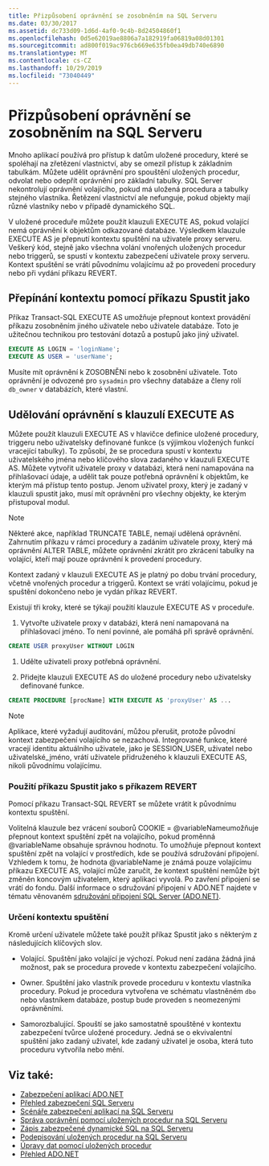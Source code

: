 ```yaml
---
title: Přizpůsobení oprávnění se zosobněním na SQL Serveru
ms.date: 03/30/2017
ms.assetid: dc733d09-1d6d-4af0-9c4b-8d24504860f1
ms.openlocfilehash: 0d5e62019ae8806a7a182919fa06819a08d01301
ms.sourcegitcommit: ad800f019ac976cb669e635fb0ea49db740e6890
ms.translationtype: MT
ms.contentlocale: cs-CZ
ms.lasthandoff: 10/29/2019
ms.locfileid: "73040449"
---
```

# <a name="customizing-permissions-with-impersonation-in-sql-server"></a>Přizpůsobení oprávnění se zosobněním na SQL Serveru
Mnoho aplikací používá pro přístup k datům uložené procedury, které se spoléhají na zřetězení vlastnictví, aby se omezil přístup k základním tabulkám. Můžete udělit oprávnění pro spouštění uložených procedur, odvolat nebo odepřít oprávnění pro základní tabulky. SQL Server nekontrolují oprávnění volajícího, pokud má uložená procedura a tabulky stejného vlastníka. Řetězení vlastnictví ale nefunguje, pokud objekty mají různé vlastníky nebo v případě dynamického SQL.  
  
 V uložené proceduře můžete použít klauzuli EXECUTE AS, pokud volající nemá oprávnění k objektům odkazované databáze. Výsledkem klauzule EXECUTE AS je přepnutí kontextu spuštění na uživatele proxy serveru. Veškerý kód, stejně jako všechna volání vnořených uložených procedur nebo triggerů, se spustí v kontextu zabezpečení uživatele proxy serveru. Kontext spuštění se vrátí původnímu volajícímu až po provedení procedury nebo při vydání příkazu REVERT.  
  
## <a name="context-switching-with-the-execute-as-statement"></a>Přepínání kontextu pomocí příkazu Spustit jako  
 Příkaz Transact-SQL EXECUTE AS umožňuje přepnout kontext provádění příkazu zosobněním jiného uživatele nebo uživatele databáze. Toto je užitečnou technikou pro testování dotazů a postupů jako jiný uživatel.  
  
```sql  
EXECUTE AS LOGIN = 'loginName';  
EXECUTE AS USER = 'userName';  
```  
  
 Musíte mít oprávnění k ZOSOBNĚNí nebo k zosobnění uživatele. Toto oprávnění je odvozené pro `sysadmin` pro všechny databáze a členy rolí `db_owner` v databázích, které vlastní.  
  
## <a name="granting-permissions-with-the-execute-as-clause"></a>Udělování oprávnění s klauzulí EXECUTE AS  
 Můžete použít klauzuli EXECUTE AS v hlavičce definice uložené procedury, triggeru nebo uživatelsky definované funkce (s výjimkou vložených funkcí vracející tabulky). To způsobí, že se procedura spustí v kontextu uživatelského jména nebo klíčového slova zadaného v klauzuli EXECUTE AS. Můžete vytvořit uživatele proxy v databázi, která není namapována na přihlašovací údaje, a udělit tak pouze potřebná oprávnění k objektům, ke kterým má přístup tento postup. Jenom uživatel proxy, který je zadaný v klauzuli spustit jako, musí mít oprávnění pro všechny objekty, ke kterým přistupoval modul.  
  
> [!NOTE]
> Některé akce, například TRUNCATE TABLE, nemají udělená oprávnění. Zahrnutím příkazu v rámci procedury a zadáním uživatele proxy, který má oprávnění ALTER TABLE, můžete oprávnění zkrátit pro zkrácení tabulky na volající, kteří mají pouze oprávnění k provedení procedury.  
  
 Kontext zadaný v klauzuli EXECUTE AS je platný po dobu trvání procedury, včetně vnořených procedur a triggerů. Kontext se vrátí volajícímu, pokud je spuštění dokončeno nebo je vydán příkaz REVERT.  
  
 Existují tři kroky, které se týkají použití klauzule EXECUTE AS v proceduře.  
  
1. Vytvořte uživatele proxy v databázi, která není namapovaná na přihlašovací jméno. To není povinné, ale pomáhá při správě oprávnění.  
  
```sql
CREATE USER proxyUser WITHOUT LOGIN  
```  
  
1. Udělte uživateli proxy potřebná oprávnění.  
  
2. Přidejte klauzuli EXECUTE AS do uložené procedury nebo uživatelsky definované funkce.  
  
```sql
CREATE PROCEDURE [procName] WITH EXECUTE AS 'proxyUser' AS ...  
```  
  
> [!NOTE]
> Aplikace, které vyžadují auditování, můžou přerušit, protože původní kontext zabezpečení volajícího se nezachová. Integrované funkce, které vracejí identitu aktuálního uživatele, jako je SESSION_USER, uživatel nebo uživatelské_jméno, vrátí uživatele přidruženého k klauzuli EXECUTE AS, nikoli původnímu volajícímu.  
  
### <a name="using-execute-as-with-revert"></a>Použití příkazu Spustit jako s příkazem REVERT  
 Pomocí příkazu Transact-SQL REVERT se můžete vrátit k původnímu kontextu spuštění.  
  
 Volitelná klauzule bez vrácení souborů COOKIE = @variableNameumožňuje přepnout kontext spuštění zpět na volajícího, pokud proměnná @variableName obsahuje správnou hodnotu. To umožňuje přepnout kontext spuštění zpět na volající v prostředích, kde se používá sdružování připojení. Vzhledem k tomu, že hodnota @variableName je známá pouze volajícímu příkazu EXECUTE AS, volající může zaručit, že kontext spuštění nemůže být změněn koncovým uživatelem, který aplikaci vyvolá. Po zavření připojení se vrátí do fondu. Další informace o sdružování připojení v ADO.NET najdete v tématu věnovaném [sdružování připojení SQL Server (ADO.NET)](../sql-server-connection-pooling.md).  
  
### <a name="specifying-the-execution-context"></a>Určení kontextu spuštění  
 Kromě určení uživatele můžete také použít příkaz Spustit jako s některým z následujících klíčových slov.  
  
- Volající. Spuštění jako volající je výchozí. Pokud není zadána žádná jiná možnost, pak se procedura provede v kontextu zabezpečení volajícího.  
  
- Owner. Spuštění jako vlastník provede proceduru v kontextu vlastníka procedury. Pokud je procedura vytvořena ve schématu vlastněném `dbo` nebo vlastníkem databáze, postup bude proveden s neomezenými oprávněními.  
  
- Samorozbalující. Spouští se jako samostatně spouštěné v kontextu zabezpečení tvůrce uložené procedury. Jedná se o ekvivalentní spuštění jako zadaný uživatel, kde zadaný uživatel je osoba, která tuto proceduru vytvořila nebo mění.  
  
## <a name="see-also"></a>Viz také:

- [Zabezpečení aplikací ADO.NET](../securing-ado-net-applications.md)
- [Přehled zabezpečení SQL Serveru](overview-of-sql-server-security.md)
- [Scénáře zabezpečení aplikací na SQL Serveru](application-security-scenarios-in-sql-server.md)
- [Správa oprávnění pomocí uložených procedur na SQL Serveru](managing-permissions-with-stored-procedures-in-sql-server.md)
- [Zápis zabezpečené dynamické SQL na SQL Serveru](writing-secure-dynamic-sql-in-sql-server.md)
- [Podepisování uložených procedur na SQL Serveru](signing-stored-procedures-in-sql-server.md)
- [Úpravy dat pomocí uložených procedur](../modifying-data-with-stored-procedures.md)
- [Přehled ADO.NET](../ado-net-overview.md)
